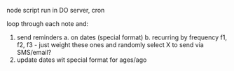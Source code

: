 node script run in DO server, cron

loop through each note and:
1. send reminders
    a. on dates (special format)
    b. recurring by frequency f1, f2, f3
        - just weight these ones and randomly select X to send via SMS/email?
2. update dates wit special format for ages/ago


